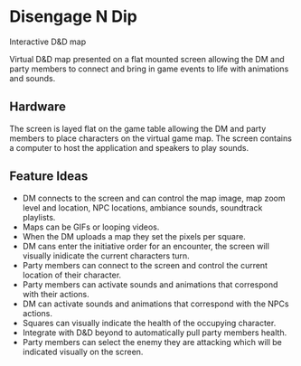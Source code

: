 # Disengage N Dip
Interactive D&D map

Virtual D&D map presented on a flat mounted screen allowing the DM and party members to connect and bring in game events to life with animations and sounds.

## Hardware
The screen is layed flat on the game table allowing the DM and party members to place characters on the virtual game map. The screen contains a computer to host the application and speakers to play sounds.

## Feature Ideas
- DM connects to the screen and can control the map image, map zoom level and location, NPC locations, ambiance sounds, soundtrack playlists.
- Maps can be GIFs or looping videos.
- When the DM uploads a map they set the pixels per square.
- DM cans enter the initiative order for an encounter, the screen will visually inidicate the current characters turn.
- Party members can connect to the screen and control the current location of their character.
- Party members can activate sounds and animations that correspond with their actions.
- DM can activate sounds and animations that correspond with the NPCs actions.
- Squares can visually indicate the health of the occupying character.
- Integrate with D&D beyond to automatically pull party members health.
- Party members can select the enemy they are attacking which will be indicated visually on the screen.